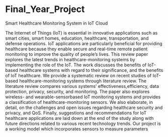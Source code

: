 # Final_Year_Project
Smart Healthcare Monitoring System in IoT Cloud

The Internet of Things (IoT) is essential in innovative applications such as smart cities,
smart homes, education, healthcare, transportation, and defense operations. IoT 
applications are particularly beneficial for providing healthcare because they enable secure
and real-time remote patient monitoring to improve the quality of people’s lives. This
review paper explores the latest trends in healthcare-monitoring systems by implementing 
the role of the IoT. The work discusses the benefits of IoT-based healthcare systems
with regard to their significance, and the benefits of IoT healthcare. We provide a 
systematic review on recent studies of IoT-based healthcare-monitoring systems through
literature review. The literature review compares various systems’ effectiveness,efficiency, data protection, privacy, security, and monitoring. 
The paper also explores wireless- and wearable-sensorbased IoT monitoring systems and provides a classification of healthcare-monitoring sensors. We also elaborate, in detail, on the challenges
and open issues regarding healthcare security and privacy, and QoS. Finally, 
suggestions and recommendations for IoT healthcare applications are laid down at the end of
the study along with future directions related to various recent technology trends.
Our project is a working model which incorporates sensors to measure parameters


